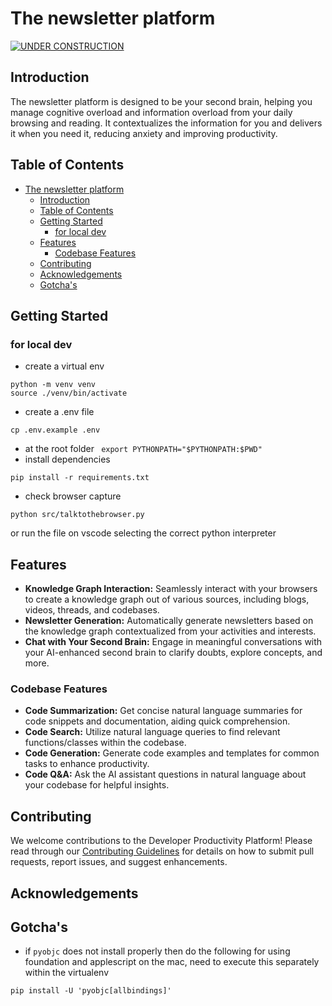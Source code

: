 # The newsletter platform

[![UNDER CONSTRUCTION](https://img.shields.io/badge/UNDER%20CONSTRUCTION-FF0000)]()
## Introduction

The newsletter platform is designed to be your second brain, helping you manage cognitive overload and information overload from your daily browsing and reading. It contextualizes the information for you and delivers it when you need it, reducing anxiety and improving productivity.

## Table of Contents

- [The newsletter platform](#the-newsletter-platform)
  - [Introduction](#introduction)
  - [Table of Contents](#table-of-contents)
  - [Getting Started](#getting-started)
    - [for local dev](#for-local-dev)
  - [Features](#features)
    - [Codebase Features](#codebase-features)
  - [Contributing](#contributing)
  - [Acknowledgements](#acknowledgements)
  - [Gotcha's](#gotchas)



## Getting Started

### for local dev

- create a virtual env 
```
python -m venv venv
source ./venv/bin/activate
```

- create a .env file 
```
cp .env.example .env
```

- at the root folder ` export PYTHONPATH="$PYTHONPATH:$PWD"`
- install dependencies
```
pip install -r requirements.txt
```

- check browser capture
```
python src/talktothebrowser.py
```

or run the file on vscode selecting the correct python interpreter


## Features

- **Knowledge Graph Interaction:** Seamlessly interact with your browsers to create a knowledge graph out of various sources, including blogs, videos, threads, and codebases.
- **Newsletter Generation:** Automatically generate newsletters based on the knowledge graph contextualized from your activities and interests.
- **Chat with Your Second Brain:** Engage in meaningful conversations with your AI-enhanced second brain to clarify doubts, explore concepts, and more.

### Codebase Features


- **Code Summarization:** Get concise natural language summaries for code snippets and documentation, aiding quick comprehension.
- **Code Search:** Utilize natural language queries to find relevant functions/classes within the codebase.
- **Code Generation:** Generate code examples and templates for common tasks to enhance productivity.
- **Code Q&A:** Ask the AI assistant questions in natural language about your codebase for helpful insights.

## Contributing

We welcome contributions to the Developer Productivity Platform! Please read through our [Contributing Guidelines](CONTRIBUTING.md) for details on how to submit pull requests, report issues, and suggest enhancements.

## Acknowledgements


## Gotcha's
- if `pyobjc` does not install properly then do the following for using foundation and applescript on the mac, need to execute this separately within the virtualenv

```
pip install -U 'pyobjc[allbindings]'
```